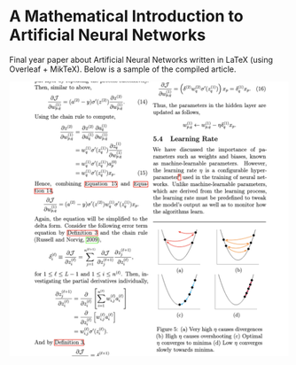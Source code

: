 # A Mathematical Introduction to Artificial Neural Networks

Final year paper about Artificial Neural Networks written in LaTeX (using Overleaf + MikTeX). Below is a sample of the compiled article.

![](img/sample.png)

